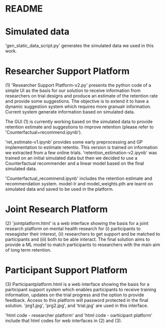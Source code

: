 # README

# Simulated data
'gen_static_data_script.py' generates the simulated data we used in this work.

# Researcher Support Platform
(1) 'Researcher Support Platform-v2.py' presents the python code of a simple UI as the basis for our solution to receive information from researchers on trial designs and produce an estimate of the retention rate and provide some suggestions. The objective is to extend it to have a dynamic suggestion system which requires more granualr information. Current system generate information based on simulated data. 

The GUI (1) is currently working based on the simulated data to provide retention estimate and suggestions to improve retention (please refer to 'Counterfactual+recommend.ipynb').

'ret_estimate-v1.ipynb' provides some early preprocessing and GP implementation to estimate retentio. This version is trained on information we extracted from a few online trials. 'retention_estimation-v2.ipynb' was trained on an initial simulated data but then we decided to use a Counterfactual recommender and a linear model based on the final simulated data.

'Counterfactual_recommend.ipynb' includes the retention estimate and recommendation system. model-lr and model_weights.pth are learnt on simulated data and saved to be used in the platform.

# Joint Research Platform
(2) 'jointplatform.html' is a web interface showing the basis for a joint research platform on mental health research for (i) participants to reseagister their interest, (ii) researchers to get support and be matched to participants and (iii) both to be able interact. The final solution aims to provide a ML model to match participants to researchers with the main aim of long term retention. 

# Participant Support Platform
(3) Participantplatform.html is a web interface showing the basis for a participant support system which enables participants to receive training information, updates on the trial progress and the option to provide feedback. Access to this platform will password protected in the final solution. 
'prg1.jpg', 'prg2.jpg', and 'trial.jpg' are used in this interface. 

'html code - researcher platform' and 'html code - oarticipant platform' include that html codes for web interfaces in (2) and (3).


